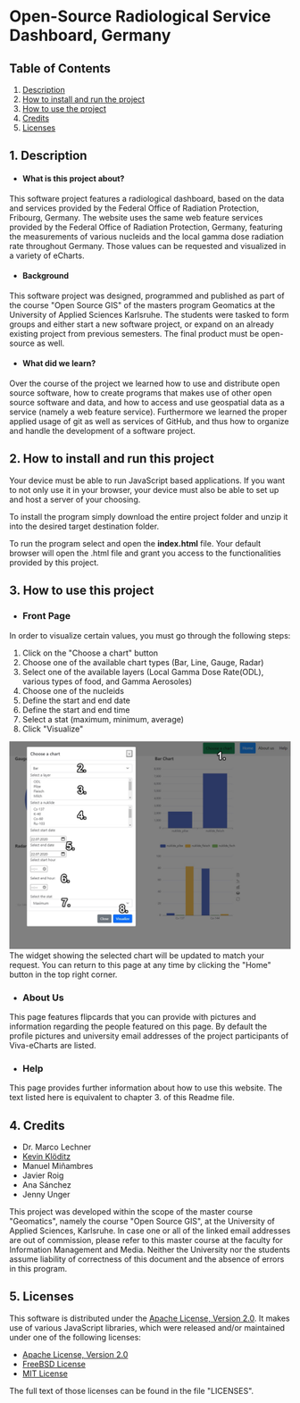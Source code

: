 # Open-Source Radiological Service Dashboard, Germany

## Table of Contents
1. [Description](##Description)
2. [How to install and run the project](##How-to-install-and-run-the-project)
3. [How to use the project](##How-to-use-the-project)
4. [Credits](##Credits)
5. [Licenses](##Licenses)

## 1. Description

* #### What is this project about?
This software project features a radiological dashboard, based on the data and services provided by the Federal Office of Radiation Protection, Fribourg, Germany. The website uses the same web feature services provided by the Federal Office of Radiation Protection, Germany, featuring the measurements of various nucleids and the local gamma dose radiation rate throughout Germany. Those values can be requested and visualized in a variety of eCharts.


* #### Background
This software project was designed, programmed and published as part of the course "Open Source GIS" of the masters program Geomatics at the University of Applied Sciences Karlsruhe. The students were tasked to form groups and either start a new software project, or expand on an already existing project from previous semesters. The final product must be open-source as well.

* #### What did we learn?
Over the course of the project we learned how to use and distribute open source software, how to create programs that makes use of other open source software and data, and how to access and use geospatial data as a service (namely a web feature service). Furthermore we learned the proper applied usage of git as well as services of GitHub, and thus how to organize and handle the development of a software project.

## 2. How to install and run this project
Your device must be able to run JavaScript based applications. If you want to not only use it in your browser, your device must also be able to set up and host a server of your choosing.

To install the program simply download the entire project folder and unzip it into the desired target destination folder.

To run the program select and open the __index.html__ file. Your default browser will open the .html file and grant you access to the functionalities provided by this project.

## 3. How to use this project
* ### Front Page
In order to visualize certain values, you must go through the following steps:

  1. Click on the "Choose a chart" button
  2. Choose one of the available chart types (Bar, Line, Gauge, Radar)
  3. Select one of the available layers (Local Gamma Dose Rate(ODL), various types of food, and Gamma Aerosoles)
  4. Choose one of the nucleids
  5. Define the start and end date
  6. Define the start and end time
  7. Select a stat (maximum, minimum, average)
  8. Click "Visualize"

 ![](img/For_Readme.jpg)
 The widget showing the selected chart will be updated to match your request.
 You can return to this page at any time by clicking the "Home" button in the top right corner.


* ### About Us
This page features flipcards that you can provide with pictures and information regarding the people featured on this page. By default the profile pictures and university email addresses of the project participants of Viva-eCharts are listed.
* ### Help
This page provides further information about how to use this website. The text listed here is equivalent to chapter 3. of this Readme file.

## 4. Credits
- Dr. Marco Lechner
- [Kevin Klöditz](mailto:klke1019@h-ka.de)
- Manuel Miñambres​
- Javier Roig
- Ana Sánchez
- Jenny Unger

This project was developed within the scope of the master course "Geomatics", namely the course "Open Source GIS", at the University of Applied Sciences, Karlsruhe. In case one or all of the linked email addresses are out of commission, please refer to this master course at the faculty for Information Management and Media. Neither the University nor the students assume liability of correctness of this document and the absence of errors in this program.

## 5. Licenses
This software is distributed under the [Apache License, Version 2.0](https://www.apache.org/licenses/LICENSE-2.0.txt). It makes use of various JavaScript libraries, which were released and/or maintained under one of the following licenses:
- [Apache License, Version 2.0](https://www.apache.org/licenses/LICENSE-2.0.txt)
- [FreeBSD License](https://www.freebsd.org/copyright/freebsd-license/)
- [MIT License](https://opensource.org/licenses/MIT)

The full text of those licenses can be found in the file "LICENSES".
